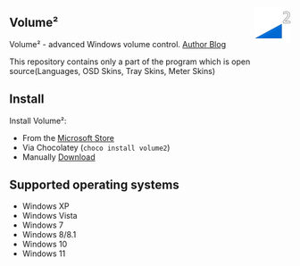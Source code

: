 ﻿<a href="https://irzyxa.blogspot.com"><img align="right" src="Assets/MainIcon-PNGs/64.png"/></a>

Volume²
----
 
Volume² - advanced Windows volume control. [Author Blog](https://irzyxa.blogspot.com/p/downloads.html)

This repository contains only a part of the program which is open source(Languages, OSD Skins, Tray Skins, Meter Skins)

## Install
Install Volume²:
* From the [Microsoft Store](https://www.microsoft.com/store/apps/9P53TWR6LCTX) 
* Via Chocolatey (`choco install volume2`)
* Manually [Download](https://irzyxa.blogspot.com/p/downloads.html)

## Supported operating systems
- Windows XP
- Windows Vista
- Windows 7
- Windows 8/8.1
- Windows 10
- Windows 11


